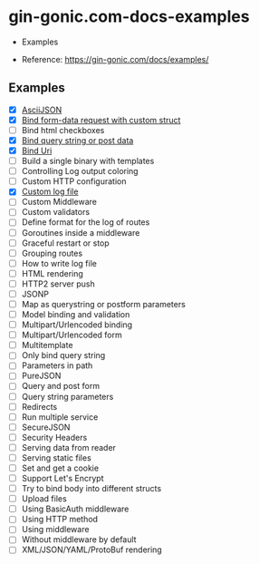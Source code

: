 # gin-gonic.com-docs-examples

- Examples

- Reference: https://gin-gonic.com/docs/examples/


## Examples

- [x] [AsciiJSON](https://github.com/thanhlt-1007/gin-gonic.com-docs-examples-ascii-json)
- [x] [Bind form-data request with custom struct](https://github.com/thanhlt-1007/gin-gonic.com-docs-examples-bind-form-data-request-with-custom-struct)
- [ ] Bind html checkboxes
- [x] [Bind query string or post data](https://github.com/thanhlt-1007/gin-gonic.com-docs-examples-bind-query-or-post)
- [x] [Bind Uri](https://github.com/thanhlt-1007/gin-gonic.com-docs-examples-bind-uri)
- [ ] Build a single binary with templates
- [ ] Controlling Log output coloring
- [ ] Custom HTTP configuration
- [x] [Custom log file](https://github.com/thanhlt-1007/gin-gonic.com-docs-examples-custom-log-format)
- [ ] Custom Middleware
- [ ] Custom validators
- [ ] Define format for the log of routes
- [ ] Goroutines inside a middleware
- [ ] Graceful restart or stop
- [ ] Grouping routes
- [ ] How to write log file
- [ ] HTML rendering
- [ ] HTTP2 server push
- [ ] JSONP
- [ ] Map as querystring or postform parameters
- [ ] Model binding and validation
- [ ] Multipart/Urlencoded binding
- [ ] Multipart/Urlencoded form
- [ ] Multitemplate
- [ ] Only bind query string
- [ ] Parameters in path
- [ ] PureJSON
- [ ] Query and post form
- [ ] Query string parameters
- [ ] Redirects
- [ ] Run multiple service
- [ ] SecureJSON
- [ ] Security Headers
- [ ] Serving data from reader
- [ ] Serving static files
- [ ] Set and get a cookie
- [ ] Support Let's Encrypt
- [ ] Try to bind body into different structs
- [ ] Upload files
- [ ] Using BasicAuth middleware
- [ ] Using HTTP method
- [ ] Using middleware
- [ ] Without middleware by default
- [ ] XML/JSON/YAML/ProtoBuf rendering
